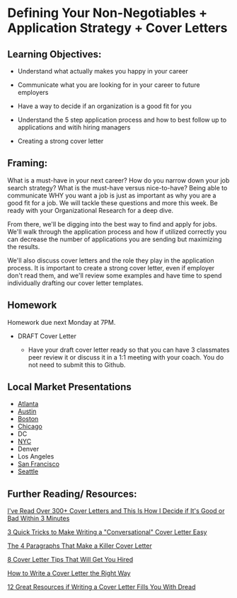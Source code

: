 #  Defining Your Non-Negotiables + Application Strategy + Cover Letters

## Learning Objectives:

* Understand what actually makes you happy in your career

* Communicate what you are looking for in your career to future employers

* Have a way to decide if an organization is a good fit for you

* Understand the 5 step application process and how to best follow up to applications and witih hiring managers

* Creating a strong cover letter

## Framing:

What is a must-have in your next career? How do you narrow down your job search strategy? What is the must-have versus nice-to-have? Being able to communicate WHY you want a job is just as important as why you are a good fit for a job. We will tackle these questions and more this week. Be ready with your Organizational Research for a deep dive. 

From there, we'll be digging into the best way to find and apply for jobs. We'll walk through the application process and how if utilized correctly you can decrease the number of applications you are sending but maximizing the results. 

We'll also discuss cover letters and the role they play in the application process. It is important to create a strong cover letter, even if employer don't read them, and we'll review some examples and have time to spend individually drafting our cover letter templates. 


## Homework 
Homework due next Monday at 7PM. 

- DRAFT Cover Letter

   - Have your draft cover letter ready so that you can have 3 classmates peer review it or discuss it in a 1:1 meeting with your coach. You do not need to submit this to Github. 

## Local Market Presentations

- [Atlanta](https://docs.google.com/presentation/d/17uEGhkhe7X0NPq2vBgVoot7F43qSUvFU8WrBW7C4OpM/edit?usp=sharing)
- [Austin](https://drive.google.com/file/d/12wmBVayekxqx_kSvtTCI9eKEKjPeOs4A/view?usp=sharing)
- [Boston](https://drive.google.com/open?id=1F9thStD8t8_gKnUxKuOWUKjAcxGV7I0O)
- [Chicago](https://docs.google.com/presentation/d/1ZiTZtG7hc41E1IyEU-KmEK0l933Nn-9XNptzAi-tojY/edit#slide=id.gf4f4b43f4_0_0)
- DC
- [NYC](https://docs.google.com/presentation/d/1E4-xIF7KIpqIsC3kzW50p3wX7dAs_j4t5a1MNX4v6u0/edit#slide=id.g35bbd78aa5_0_23)
- Denver
- Los Angeles
- [San Francisco](https://drive.google.com/file/d/1YkFlvMtUv48GfDb70BI4fqv0eURLlmCr/view?usp=sharing)
- [Seattle](https://docs.google.com/presentation/d/13ZlKw-tc_g08FOwWQBWkB56iVItLgAAblr6Kf3_l6Zc/edit?usp=sharing)

## Further Reading/ Resources:

[I've Read Over 300+ Cover Letters and This Is How I Decide if It's Good or Bad Within 3 Minutes](https://www.themuse.com/advice/ive-read-over-300-cover-letters-and-this-is-how-i-decide-if-its-good-or-bad-within-3-minutes?utm_medium=email&utm_campaign=botw_10022016&utm_source=blueshift&utm_content=botw_sunday&bsft_eid=989f3f70-6d28-4c5b-9c77-226be49c6d96&bsft_clkid=b9d1dd79-3c34-4507-980b-f3e70aef7c5b&bsft_uid=6a7435ca-a930-4f53-a4b0-3131b83243a7&bsft_mid=98515e7d-7a63-4d5e-aed7-5c26805ec564)

[3 Quick Tricks to Make Writing a "Conversational" Cover Letter Easy](https://www.themuse.com/advice/3-quick-tricks-to-make-writing-a-conversational-cover-letter-easy/?utm_campaign=daily_20161116&utm_source=blueshift&utm_content=daily_wednesday_fullarticle&bsft_eid=5d8f1f10-dc6a-45b9-a5c4-a72851b3c1e2&bsft_clkid=4faca338-9691-4737-9325-a22e4cdae1b6&bsft_uid=6a7435ca-a930-4f53-a4b0-3131b83243a7&bsft_mid=daf766d1-a25d-4a40-b371-8a26709106ae)

[The 4 Paragraphs That Make a Killer Cover Letter](https://www.levo.com/posts/the-4-paragraphs-that-make-a-killer-cover-letter)

[8 Cover Letter Tips That Will Get You Hired](https://www.levo.com/posts/best-cover-letter-tips)

[How to Write a Cover Letter the Right Way](https://www.levo.com/posts/how-to-write-a-cover-letter-the-right-way)

[12 Great Resources if Writing a Cover Letter Fills You With Dread](https://www.themuse.com/advice/12-great-resources-if-writing-a-cover-letter-fills-you-with-dread)



